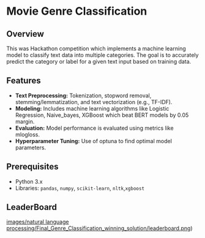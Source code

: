 # Movie Genre Classification

## Overview
This was Hackathon competition which implements a machine learning model to classify text data into multiple categories. The goal is to accurately predict the category or label for a given text input based on training data.

## Features
- **Text Preprocessing:** Tokenization, stopword removal, stemming/lemmatization, and text vectorization (e.g., TF-IDF).
- **Modeling:** Includes machine learning algorithms like Logistic Regression, Naive_bayes, XGBoost which beat BERT models by 0.05 margin.
- **Evaluation:** Model performance is evaluated using metrics like mlogloss.
- **Hyperparameter Tuning:** Use of optuna to find optimal model parameters.

## Prerequisites
- Python 3.x
- Libraries: `pandas`, `numpy`, `scikit-learn`, `nltk`,`xgboost`

## LeaderBoard
[images/natural language processing/Final_Genre_Classification_winning_solution/leaderboard.png](https://github.com/AmulPatil/Case-Studies/blob/master/natural%20language%20processing/Final_Genre_Classification_winning_solution/leaderboard.png))

